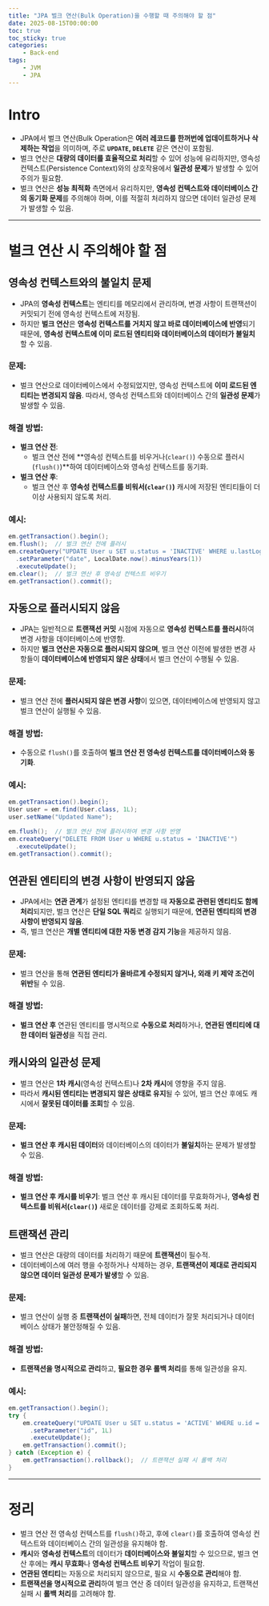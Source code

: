 ```yaml
---
title: "JPA 벌크 연산(Bulk Operation)을 수행할 때 주의해야 할 점"
date: 2025-08-15T00:00:00
toc: true
toc_sticky: true
categories:
    - Back-end 
tags:
    - JVM
    - JPA 
---
```


# Intro

- JPA에서 벌크 연산(Bulk Operation은 **여러 레코드를 한꺼번에 업데이트하거나 삭제하는 작업**을 의미하며, 주로 **`UPDATE`, `DELETE`** 같은 연산이 포함됨.
- 벌크 연산은 **대량의 데이터를 효율적으로 처리**할 수 있어 성능에 유리하지만, 영속성 컨텍스트(Persistence Context)와의 상호작용에서 **일관성 문제**가 발생할 수 있어 주의가 필요함.
- 벌크 연산은 **성능 최적화** 측면에서 유리하지만, **영속성 컨텍스트와 데이터베이스 간의 동기화 문제**를 주의해야 하며, 이를 적절히 처리하지 않으면 데이터 일관성 문제가 발생할 수 있음.

---

# **벌크 연산 시 주의해야 할 점**

## **영속성 컨텍스트와의 불일치 문제**

- JPA의 **영속성 컨텍스트**는 엔티티를 메모리에서 관리하며, 변경 사항이 트랜잭션이 커밋되기 전에 영속성 컨텍스트에 저장됨.
- 하지만 **벌크 연산**은 **영속성 컨텍스트를 거치지 않고 바로 데이터베이스에 반영**되기 때문에, **영속성 컨텍스트에 이미 로드된 엔티티와 데이터베이스의 데이터가 불일치**할 수 있음.

### **문제**:

- 벌크 연산으로 데이터베이스에서 수정되었지만, 영속성 컨텍스트에 **이미 로드된 엔티티는 변경되지 않음**. 따라서, 영속성 컨텍스트와 데이터베이스 간의 **일관성 문제**가 발생할 수 있음.

### **해결 방법**:

- **벌크 연산 전**:
    - 벌크 연산 전에 **영속성 컨텍스트를 비우거나(`clear()`) 수동으로 플러시(`flush()`)**하여 데이터베이스와 영속성 컨텍스트를 동기화.
- **벌크 연산 후**:
    - 벌크 연산 후 **영속성 컨텍스트를 비워서(`clear()`)** 캐시에 저장된 엔티티들이 더 이상 사용되지 않도록 처리.

### 예시:

```java
em.getTransaction().begin();
em.flush();  // 벌크 연산 전에 플러시
em.createQuery("UPDATE User u SET u.status = 'INACTIVE' WHERE u.lastLogin < :date")
  .setParameter("date", LocalDate.now().minusYears(1))
  .executeUpdate();
em.clear();  // 벌크 연산 후 영속성 컨텍스트 비우기
em.getTransaction().commit();
```

## **자동으로 플러시되지 않음**

- JPA는 일반적으로 **트랜잭션 커밋** 시점에 자동으로 **영속성 컨텍스트를 플러시**하여 변경 사항을 데이터베이스에 반영함.
- 하지만 **벌크 연산은 자동으로 플러시되지 않으며**, 벌크 연산 이전에 발생한 변경 사항들이 **데이터베이스에 반영되지 않은 상태**에서 벌크 연산이 수행될 수 있음.

### **문제**:

- 벌크 연산 전에 **플러시되지 않은 변경 사항**이 있으면, 데이터베이스에 반영되지 않고 벌크 연산이 실행될 수 있음.

### **해결 방법**:

- 수동으로 `flush()`를 호출하여 **벌크 연산 전 영속성 컨텍스트를 데이터베이스와 동기화**.

### 예시:

```java
em.getTransaction().begin();
User user = em.find(User.class, 1L);
user.setName("Updated Name");

em.flush();  // 벌크 연산 전에 플러시하여 변경 사항 반영
em.createQuery("DELETE FROM User u WHERE u.status = 'INACTIVE'")
  .executeUpdate();
em.getTransaction().commit();

```

## **연관된 엔티티의 변경 사항이 반영되지 않음**

- JPA에서는 **연관 관계**가 설정된 엔티티를 변경할 때 **자동으로 관련된 엔티티도 함께 처리**되지만, 벌크 연산은 **단일 SQL 쿼리**로 실행되기 때문에, **연관된 엔티티의 변경 사항이 반영되지 않음**.
- 즉, 벌크 연산은 **개별 엔티티에 대한 자동 변경 감지 기능**을 제공하지 않음.

### **문제**:

- 벌크 연산을 통해 **연관된 엔티티가 올바르게 수정되지 않거나, 외래 키 제약 조건이 위반**될 수 있음.

### **해결 방법**:

- **벌크 연산 후** 연관된 엔티티를 명시적으로 **수동으로 처리**하거나, **연관된 엔티티에 대한 데이터 일관성**을 직접 관리.

## **캐시와의 일관성 문제**

- 벌크 연산은 **1차 캐시**(영속성 컨텍스트)나 **2차 캐시**에 영향을 주지 않음.
- 따라서 **캐시된 엔티티는 변경되지 않은 상태로 유지**될 수 있어, 벌크 연산 후에도 캐시에서 **잘못된 데이터를 조회**할 수 있음.

### **문제**:

- **벌크 연산 후 캐시된 데이터**와 데이터베이스의 데이터가 **불일치**하는 문제가 발생할 수 있음.

### **해결 방법**:

- **벌크 연산 후 캐시를 비우기**: 벌크 연산 후 캐시된 데이터를 무효화하거나, **영속성 컨텍스트를 비워서(`clear()`)** 새로운 데이터를 강제로 조회하도록 처리.

## **트랜잭션 관리**

- 벌크 연산은 대량의 데이터를 처리하기 때문에 **트랜잭션**이 필수적.
- 데이터베이스에 여러 행을 수정하거나 삭제하는 경우, **트랜잭션이 제대로 관리되지 않으면 데이터 일관성 문제가 발생**할 수 있음.

### **문제**:

- 벌크 연산이 실행 중 **트랜잭션이 실패**하면, 전체 데이터가 잘못 처리되거나 데이터베이스 상태가 불안정해질 수 있음.

### **해결 방법**:

- **트랜잭션을 명시적으로 관리**하고, **필요한 경우 롤백 처리**를 통해 일관성을 유지.

### 예시:

```java
em.getTransaction().begin();
try {
    em.createQuery("UPDATE User u SET u.status = 'ACTIVE' WHERE u.id = :id")
      .setParameter("id", 1L)
      .executeUpdate();
    em.getTransaction().commit();
} catch (Exception e) {
    em.getTransaction().rollback();  // 트랜잭션 실패 시 롤백 처리
}
```

---

# 정리

- 벌크 연산 전 영속성 컨텍스트를 `flush()`하고, 후에 `clear()`를 호출하여 영속성 컨텍스트와 데이터베이스 간의 일관성을 유지해야 함.
- **캐시**와 **영속성 컨텍스트**의 데이터가 **데이터베이스와 불일치**할 수 있으므로, 벌크 연산 후에는 **캐시 무효화**나 **영속성 컨텍스트 비우기** 작업이 필요함.
- **연관된 엔티티**는 자동으로 처리되지 않으므로, 필요 시 **수동으로 관리**해야 함.
- **트랜잭션을 명시적으로 관리**하여 벌크 연산 중 데이터 일관성을 유지하고, 트랜잭션 실패 시 **롤백 처리**를 고려해야 함.